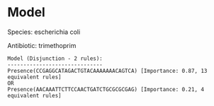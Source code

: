 
# Model

Species: escherichia coli

Antibiotic: trimethoprim

```
Model (Disjunction - 2 rules):
------------------------------
Presence(CCGAGGCATAGACTGTACAAAAAAACAGTCA) [Importance: 0.87, 13 equivalent rules]
OR
Presence(AACAAATTCTTCCAACTGATCTGCGCGCGAG) [Importance: 0.21, 4 equivalent rules]

```

